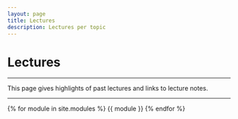 ```yaml
---
layout: page
title: Lectures
description: Lectures per topic
---
```


# Lectures

---

This page gives highlights of past lectures and links to lecture notes.

---
{% for module in site.modules %}
{{ module }}
{% endfor %}
